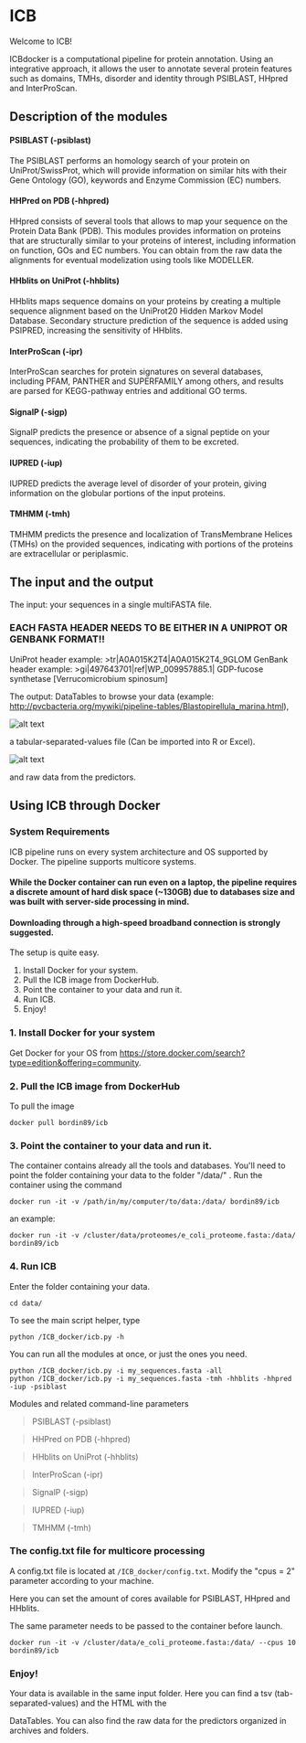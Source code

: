 # ICB

Welcome to ICB!

ICBdocker is a computational pipeline for protein annotation. Using an integrative approach, it allows the user to annotate several protein features such as domains, TMHs, disorder and identity through PSIBLAST, HHpred and InterProScan.

## Description of the modules

#### PSIBLAST (-psiblast)

The PSIBLAST performs an homology search of your protein on UniProt/SwissProt, which will provide information on similar hits with their Gene Ontology (GO), keywords and Enzyme Commission (EC) numbers. 

#### HHPred on PDB (-hhpred)

HHpred consists of several tools that allows to map your sequence on the Protein Data Bank (PDB). This modules provides information on proteins that are structurally similar to your proteins of interest, including information on function, GOs and EC numbers. You can obtain from the raw data the alignments for eventual modelization using tools like MODELLER.

#### HHblits on UniProt (-hhblits)

HHblits maps sequence domains on your proteins by creating a multiple sequence alignment based on the UniProt20 Hidden Markov Model Database. Secondary structure prediction of the sequence is added using PSIPRED, increasing the sensitivity of HHblits.

#### InterProScan (-ipr)

InterProScan searches for protein signatures on several databases, including PFAM, PANTHER and SUPERFAMILY among others, and results are parsed for KEGG-pathway entries and additional GO terms. 

#### SignalP (-sigp)

SignalP predicts the presence or absence of a signal peptide on your sequences, indicating the probability of them to be excreted. 

#### IUPRED (-iup)

IUPRED predicts the average level of disorder of your protein, giving information on the globular portions of the input proteins.

#### TMHMM (-tmh)

TMHMM predicts the presence and localization of TransMembrane Helices (TMHs) on the provided sequences, indicating with portions of the proteins are extracellular or periplasmic.


## The input and the output

The input: your sequences in a single multiFASTA file.
### EACH FASTA HEADER NEEDS TO BE EITHER IN A UNIPROT OR GENBANK FORMAT!!
UniProt header example: 
\>tr|A0A015K2T4|A0A015K2T4_9GLOM
GenBank header example:
\>gi|497643701|ref|WP_009957885.1| GDP-fucose synthetase [Verrucomicrobium spinosum]

The output: DataTables to browse your data (example: http://pvcbacteria.org/mywiki/pipeline-tables/Blastopirellula_marina.html), 

![alt text](http://pvcbacteria.org/bay042f4.png)

a tabular-separated-values file (Can be imported into R or Excel).

![alt text](http://pvcbacteria.org/bay_tsv.png)

and raw data from the predictors.





## Using ICB through Docker

### System Requirements

ICB pipeline runs on every system architecture and OS supported by Docker. 
The pipeline supports multicore systems. 
#### While the Docker container can run even on a laptop, the pipeline requires a discrete amount of hard disk space (~130GB) due to databases size and was built with server-side processing in mind.
#### Downloading through a high-speed broadband connection is strongly suggested.

The setup is quite easy.

1. Install Docker for your system.
2. Pull the ICB image from DockerHub.
3. Point the container to your data and run it.
4. Run ICB.
5. Enjoy!

### 1. Install Docker for your system 

Get Docker for your OS from https://store.docker.com/search?type=edition&offering=community.

### 2. Pull the ICB image from DockerHub

To pull the image

```
docker pull bordin89/icb
```
### 3. Point the container to your data and run it.

The container contains already all the tools and databases. You'll need to point the folder containing your data to the folder "/data/" . Run the container using the command

```
docker run -it -v /path/in/my/computer/to/data:/data/ bordin89/icb
```
an example:
```
docker run -it -v /cluster/data/proteomes/e_coli_proteome.fasta:/data/ bordin89/icb
```

### 4. Run ICB

Enter the folder containing your data.

```
cd data/
```
To see the main script helper, type

```
python /ICB_docker/icb.py -h
```

You can run all the modules at once, or just the ones you need.

```
python /ICB_docker/icb.py -i my_sequences.fasta -all
python /ICB_docker/icb.py -i my_sequences.fasta -tmh -hhblits -hhpred -iup -psiblast
```

Modules and related command-line parameters

>PSIBLAST (-psiblast)

>HHPred on PDB (-hhpred)

>HHblits on UniProt (-hhblits)

>InterProScan (-ipr)

>SignalP (-sigp)

>IUPRED (-iup)

>TMHMM (-tmh)

### The config.txt file for multicore processing

A config.txt file is located at ``` /ICB_docker/config.txt ```. Modify the "cpus = 2" parameter according to your machine.

Here you can set the amount of cores available for PSIBLAST, HHpred and HHblits. 

The same parameter needs to be passed to the container before launch.
```
docker run -it -v /cluster/data/e_coli_proteome.fasta:/data/ --cpus 10 bordin89/icb
```

### Enjoy!

Your data is available in the same input folder. Here you can find a tsv (tab-separated-values) and the HTML with the 

DataTables. You can also find the raw data for the predictors organized in archives and folders.

